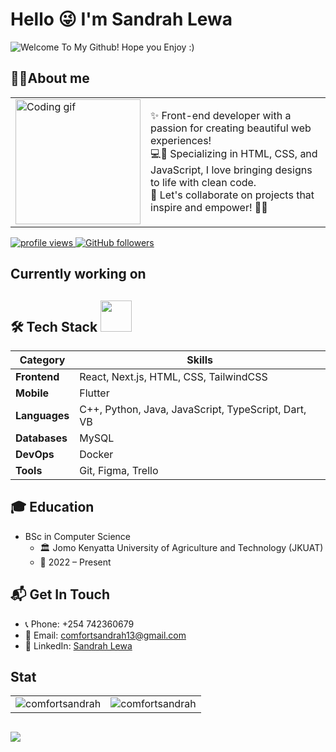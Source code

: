 <h1>Hello 😜 I'm Sandrah Lewa</h1>
<p align="left">
  <img src="https://readme-typing-svg.herokuapp.com?color=87CEFA&lines=Welcome+To+My+Github!;Hope+you+Enjoy+:)" alt="Welcome To My Github! Hope you Enjoy :)" />
</p>

## 👩‍💻About me 
<table>
  <tr>
    <td>
      <img src="https://media.giphy.com/media/v1.Y2lkPTc5MGI3NjExczh5cXlwb2ltendzbGF6MnpkeGdrNXlhaGJ4bml3ZTJpODZ0NXhyZiZlcD12MV9pbnRlcm5hbF9naWZfYnlfaWQmY3Q9cw/13xxoHrXk4Rrdm/giphy.gif" width="200" alt="Coding gif" />
    </td>   
 <td>
       ✨ Front-end developer with a passion for creating beautiful web experiences!<br>
      💻💖 Specializing in HTML, CSS, and JavaScript, I love bringing designs to life with clean code.<br>
      🌟 Let's collaborate on projects that inspire and empower! 🌸✨
    </td>
  </tr>
</table>
<p align="left">
  <a href="https://github.com/comfortsandrah">
    <img src="https://komarev.com/ghpvc/?username=comfortsandrah&color=red" alt="profile views" />
  </a>
  <a href="https://github.com/comfortsandrah?tab=followers">
    <img alt="GitHub followers" src="https://img.shields.io/github/followers/comfortsandrah?color=yellow&logo=github">
  </a>
</p>

## Currently working on

## 🛠 Tech Stack  <img src="https://media.giphy.com/media/VgCDAzcKvsR6OM0uWg/giphy.gif" width="50">
| Category         | Skills                                                   |
|------------------|----------------------------------------------------------|
| **Frontend**     | React, Next.js, HTML, CSS, TailwindCSS                   |
| **Mobile**       | Flutter                                                  |
| **Languages**    | C++, Python, Java, JavaScript, TypeScript, Dart, VB      |
| **Databases**    | MySQL                                                    |
| **DevOps**       | Docker                                                   |
| **Tools**        | Git, Figma, Trello                                       |

## 🎓 Education
- BSc in Computer Science
    +  🏛 Jomo Kenyatta University of Agriculture and Technology (JKUAT)
    +  📅 2022 – Present
      
## 📬 Get In Touch
* 📞 Phone: +254 742360679
* 📧 Email: comfortsandrah13@gmail.com
* 🔗 LinkedIn: [Sandrah Lewa](https://www.linkedin.com/in/sandrah-comfort/)

## Stat
<table>
  <tr>
    <td>
      <img src="https://github-readme-stats.vercel.app/api?username=comfortsandrah&show_icons=true&theme=tokyonight&locale=en&card_width=500" alt="comfortsandrah" />
    </td>
    <td>
      <img src="https://github-readme-streak-stats.herokuapp.com/?user=comfortsandrah&theme=tokyonight&card_width=500" alt="comfortsandrah" />
    </td>
  </tr>
</table>

<h2 align="left"><img src="https://readme-typing-svg.herokuapp.com?color=87CEFA&lines=Thank+you+for+stopping+by!;Have+a+nice+day."></h2>
<!---
<!---
comfortsandrah/comfortsandrah is a ✨ special ✨ repository because its `README.md` (this file) appears on your GitHub profile.
You can click the Preview link to take a look at your changes.
--->
